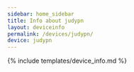 ```yaml
---
sidebar: home_sidebar
title: Info about judypn
layout: deviceinfo
permalink: /devices/judypn/
device: judypn
---
```

{% include templates/device_info.md %}

